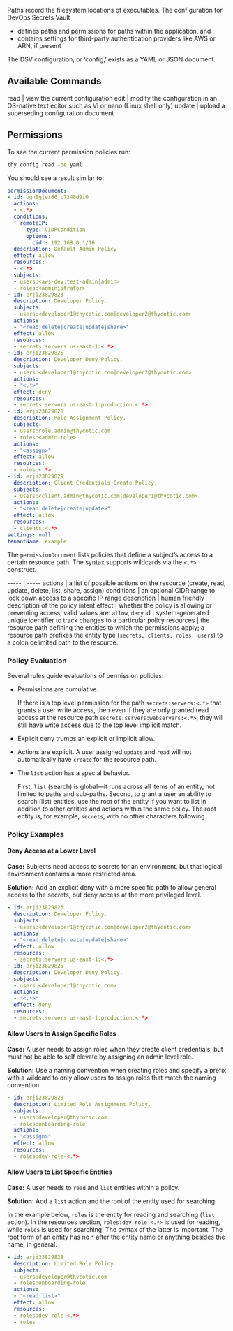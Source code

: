 ﻿[title]: # (Configurations)
[tags]: # (,)
[priority]: # (7050)

Paths record the filesystem locations of executables. The configuration for DevOps Secrets Vault

* defines paths and permissions for paths within the application, and
* contains settings for third-party authentication providers like AWS or ARN, if present

The DSV configuration, or ‘config,’ exists as a YAML or JSON document. 
 
 ## Available Commands

read | view the current configuration
edit | modify the configuration in an OS-native text editor such as VI or nano (Linux shell only)
update | upload a superseding configuration document

## Permissions

To see the current permission policies run: 

```bash
thy config read -be yaml
```

You should see a result similar to:

```yaml
permissionDocument:
- id: bgn8gjei66jc7148d9i0
  actions:
  - <.*>
  conditions:
    remoteIP:
      type: CIDRCondition
      options:
        cidr: 192.168.0.1/16
  description: Default Admin Policy
  effect: allow
  resources:
  - <.*>
  subjects:
  - users:<aws-dev:test-admin|admin>
  - roles:<administrator>
- id: erji23829823
  description: Developer Policy.
  subjects:
  - users:<developer1@thycotic.com|developer2@thycotic.com>
  actions:
  - "<read|delete|create|update|share>"
  effect: allow
  resources:
  - secrets:servers:us-east-1:<.*>
- id: erji23829825
  description: Developer Deny Policy.
  subjects:
  - users:<developer1@thycotic.com|developer2@thycotic.com>
  actions:
  - "<.*>"
  effect: deny
  resources:
  - secrets:servers:us-east-1:production:<.*>
- id: erji23829828
  description: Role Assignment Policy.
  subjects:
  - users:role.admin@thycotic.com
  - roles:<admin-role>
  actions:
  - "<assign>"
  effect: allow
  resources:
  - roles:<.*>
- id: erji23829829
  description: Client Credentials Create Policy.
  subjects:
  - users:<client.admin@thycotic.com|developer1@thycotic.com>
  actions:
  - "<read|delete|create|update>"
  effect: allow
  resources:
  - clients:<.*>
settings: null
tenantName: example
```

The `permissionDocument` lists policies that define a subject’s access to a certain resource path. The syntax supports wildcards via the `<.*>` construct.

----- | -----
actions | a list of possible actions on the resource (create, read, update, delete, list, share, assign)
conditions | an optional CIDR range to lock down access to a specific IP range
description | human friendly description of the policy intent
effect | whether the policy is allowing or preventing access; valid values are: `allow`, `deny`
id | system-generated unique identifier to track changes to a particular policy
resources | the resource path defining the entities to which the permissions apply; a resource path prefixes the entity type (`secrets, clients, roles, users`) to a colon delimited path to the resource.

### Policy Evaluation

Several rules guide evaluations of permission policies:

* Permissions are cumulative.

  If there is a top level permission for the path `secrets:servers:<.*>` that grants a user write access, then even if they are only granted read access at the resource path `secrets:servers:webservers:<.*>`, they will still have write access due to the top level implicit match. 
* Explicit deny trumps an explicit or implicit allow.
* Actions are explicit. A user assigned `update` and `read` will not automatically have `create` for the resource path.
* The `list` action has a special behavior.

  First, `list` (search) is global—it runs across all items of an entity, not limited to paths and sub-paths.
  Second, to grant a user an ability to search (list) entities, use the root of the entity if you want to list in addition to other entities and actions within the same policy. The root entity is, for example, `secrets`, with no other characters following.

### Policy Examples

#### Deny Access at a Lower Level

**Case:** Subjects need access to secrets for an environment, but that logical environment contains a more restricted area.

**Solution:** Add an explicit deny with a more specific path to allow general access to the secrets, but deny access at the more privileged level.

```yaml
- id: erji23829823
  description: Developer Policy.
  subjects:
  - users:<developer1@thycotic.com|developer2@thycotic.com>
  actions:
  - "<read|delete|create|update|share>"
  effect: allow
  resources:
  - secrets:servers:us-east-1:<.*>
- id: erji23829825
  description: Developer Deny Policy.
  subjects:
  - users:<developer1@thycotic.com>
  actions:
  - "<.*>"
  effect: deny
  resources:
  - secrets:servers:us-east-1:production:<.*>
```

#### Allow Users to Assign Specific Roles

**Case:** A user needs to assign roles when they create client credentials, but must not be able to self elevate by assigning an admin level role.

**Solution:** Use a naming convention when creating roles and specify a prefix with a wildcard to only allow users to assign roles that match the naming convention.

```yaml
- id: erji23829828
  description: Limited Role Assignment Policy.
  subjects:
  - users:developer@thycotic.com
  - roles:onboarding-role
  actions:
  - "<assign>"
  effect: allow
  resources:
  - roles:dev-role-<.*>
```

#### Allow Users to List Specific Entities

**Case:** A user needs to `read` and `list` entities within a policy.

**Solution:** Add a `list` action and the root of the entity used for searching. 

In the example below, `roles` is the entity for reading and searching (`list` action). In the resources section,
`roles:dev-role-<.*>` is used for reading, while `roles` is used for searching. The syntax of the latter is important. 
The root form of an entity has no `*` after the entity name or anything besides the name, in general. 

```yaml
- id: erji23829828
  description: Limited Role Policy.
  subjects:
  - users:developer@thycotic.com
  - roles:onboarding-role
  actions:
  - "<read|list>"
  effect: allow
  resources:
  - roles:dev-role-<.*>
  - roles
```

